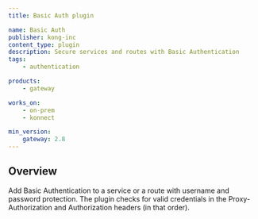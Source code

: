 ```yaml
---
title: Basic Auth plugin

name: Basic Auth
publisher: kong-inc
content_type: plugin
description: Secure services and routes with Basic Authentication
tags:
    - authentication

products:
    - gateway

works_on:
    - on-prem
    - konnect

min_version:
    gateway: 2.8
---
```


## Overview

Add Basic Authentication to a service or a route with username and password protection. The plugin checks for valid credentials in the Proxy-Authorization and Authorization headers (in that order).


